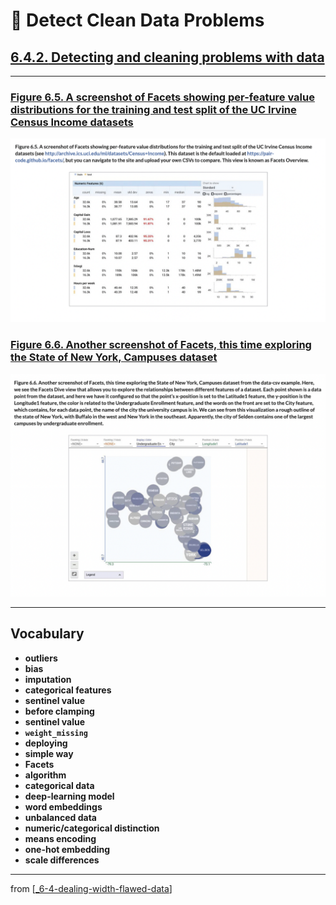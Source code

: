 # 🧮 Detect Clean Data Problems

## [**6.4.2.** Detecting and cleaning problems with data](https://livebook.manning.com/book/deep-learning-with-javascript/chapter-6/191)

---

### [**Figure 6.5.** A screenshot of Facets showing per-feature value distributions for the training and test split of the UC Irvine Census Income datasets](https://livebook.manning.com/book/deep-learning-with-javascript/chapter-6/ch06fig05)

<img src="../../../assets/figures/Figure_6-5.png">

### [**Figure 6.6.** Another screenshot of Facets, this time exploring the State of New York, Campuses dataset](https://livebook.manning.com/book/deep-learning-with-javascript/chapter-6/ch06fig06)

<img src="../../../assets/figures/Figure_6-6.png">

---

## **Vocabulary**

- **outliers**
- **bias**
- **imputation**
- **categorical features**
- **sentinel value**
- **before clamping**
- **sentinel value**
- **`weight_missing`**
- **deploying**
- **simple way**
- **Facets**
- **algorithm**
- **categorical data**
- **deep-learning model**
- **word embeddings**
- **unbalanced data**
- **numeric/categorical distinction**
- **means encoding**
- **one-hot embedding**
- **scale differences**

<link rel="stylesheet" type="text/css" media="all" href="../../../assets/css/custom.css" />

---

from [[_6-4-dealing-width-flawed-data]]

[//begin]: # "Autogenerated link references for markdown compatibility"
[_6-4-dealing-width-flawed-data]: _6-4-dealing-width-flawed-data.md "🧮 Flawed Data dealing"
[//end]: # "Autogenerated link references"
